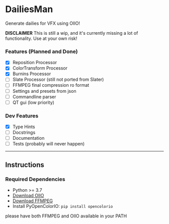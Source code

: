 # DailiesMan

Generate dailies for VFX using OIIO!

**DISCLAIMER**
This is still a wip, and it's currently missing a lot of functionality.
Use at your own risk!

### Features (Planned and Done)

- [x] Reposition Processor
- [x] ColorTransform Processor
- [x] Burnins Processor
- [ ] Slate Processor (still not ported from Slater)
- [ ] FFMPEG final compression ro format
- [ ] Settings and presets from json
- [ ] Commandline parser
- [ ] QT gui (low priority)

### Dev Features

- [x] Type Hints
- [ ] Docstrings
- [ ] Documentation
- [ ] Tests (probably will never happen)

---

## Instructions

### Required Dependencies
- Python >= 3.7
- [Download OIIO](https://www.patreon.com/posts/openimageio-oiio-53939451)
- [Download FFMPEG](https://www.ffmpeg.org/download.html)
- Install PyOpenColorIO: `pip install opencolorio`

please have both FFMPEG and OIIO available in your PATH